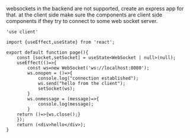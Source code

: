 websockets in the backend are not supported, create an express app for that.
at the client side make sure the components are client side components if they try to connect to some web socket server.
```tsx
'use client'

import {useEffect,useState} from 'react';

export default function page(){
	const [socket,setSocket] = useState<WebSocket | null>(null);
	useEffect(()=>{
		const ws=new WebSocket('ws://localhost:8080');
		ws.onopen = ()=>{
			console.log("connection established");
			ws.send("hello from the client");
			setSocket(ws);
		}
		ws.onmessage = (message)=>{
			console.log(message);
		}
	return ()=>{ws.close();}
	});
	return (<div>hello</div>);
}
```